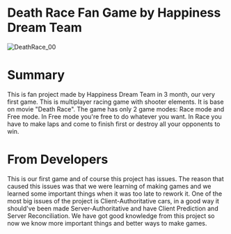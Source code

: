 # Death Race Fan Game by Happiness Dream Team
 
 ![DeathRace_00](https://user-images.githubusercontent.com/83500523/184396202-543ee64f-a9e6-4f34-aefd-94a9d6953143.jpg)

# Summary
This is fan project made by Happiness Dream Team in 3 month, our very first game.
This is multiplayer racing game with shooter elements. It is base on movie "Death Race".
The game has only 2 game modes: Race mode and Free mode.
In Free mode you're free to do whatever you want.
In Race you have to make laps and come to finish first or destroy all your opponents to win.

# From Developers
This is our first game and of course this project has issues. The reason that caused this issues was that we were learning of making games and we learned some important things when it was too late to rework it. One of the most big issues of the project is Client-Authoritative cars, in a good way it should've been made Server-Authoritative and have Client Prediction and Server Reconciliation. We have got good knowledge from this project so now we know more important things and better ways to make games.
